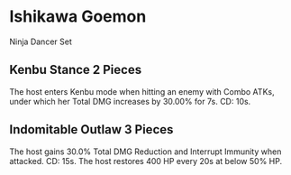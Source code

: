 # Ishikawa Goemon

Ninja Dancer Set

## Kenbu Stance 2 Pieces

The host enters Kenbu mode when hitting an enemy with Combo ATKs, under which her Total DMG increases by 30.00% for 7s. CD: 10s.

## Indomitable Outlaw 3 Pieces

The host gains 30.0% Total DMG Reduction and Interrupt Immunity when attacked. CD: 15s. The host restores 400 HP every 20s at below 50% HP.